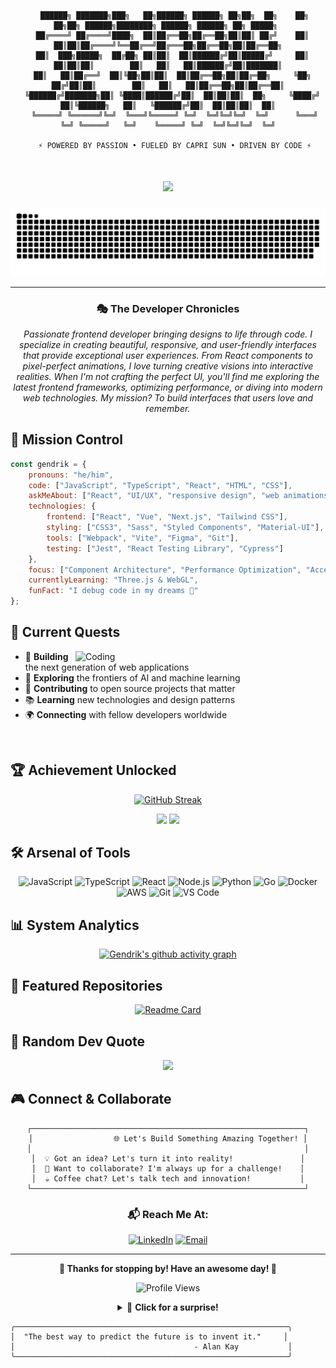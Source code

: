 <div align="center">

```
   ██████╗ ███████╗███╗   ██╗██████╗ ██████╗ ██╗██╗  ██╗    ██╗   ██╗██╗ ██████╗████████╗ ██████╗ ██████╗ ██╗ █████╗ 
  ██╔════╝ ██╔════╝████╗  ██║██╔══██╗██╔══██╗██║██║ ██╔╝    ██║   ██║██║██╔════╝╚══██╔══╝██╔═══██╗██╔══██╗██║██╔══██╗
  ██║  ███╗█████╗  ██╔██╗ ██║██║  ██║██████╔╝██║█████╔╝     ██║   ██║██║██║        ██║   ██║   ██║██████╔╝██║███████║
  ██║   ██║██╔══╝  ██║╚██╗██║██║  ██║██╔══██╗██║██╔═██╗     ╚██╗ ██╔╝██║██║        ██║   ██║   ██║██╔══██╗██║██╔══██║
  ╚██████╔╝███████╗██║ ╚████║██████╔╝██║  ██║██║██║  ██╗     ╚████╔╝ ██║╚██████╗   ██║   ╚██████╔╝██║  ██║██║██║  ██║
   ╚═════╝ ╚══════╝╚═╝  ╚═══╝╚═════╝ ╚═╝  ╚═╝╚═╝╚═╝  ╚═╝      ╚═══╝  ╚═╝ ╚═════╝   ╚═╝    ╚═════╝ ╚═╝  ╚═╝╚═╝╚═╝  ╚═╝
                                                                                                                         
   ⚡ POWERED BY PASSION • FUELED BY CAPRI SUN • DRIVEN BY CODE ⚡
```

<h1>
  <img src="https://readme-typing-svg.herokuapp.com/?lines=Welcome+to+my+digital+realm!;I'm+Gendrik+-+Code+Architect;Building+the+future,+one+commit+at+a+time!&center=true&size=27">
</h1>

<img src="https://raw.githubusercontent.com/platane/platane/output/github-contribution-grid-snake.svg" alt="snake eating my contributions" />

</div>

---

<div align="center">
  
### 🎭 **The Developer Chronicles**
*Passionate frontend developer bringing designs to life through code. I specialize in creating beautiful, responsive, and user-friendly interfaces that provide exceptional user experiences. From React components to pixel-perfect animations, I love turning creative visions into interactive realities. When I'm not crafting the perfect UI, you'll find me exploring the latest frontend frameworks, optimizing performance, or diving into modern web technologies. My mission? To build interfaces that users love and remember.*

</div>

## 🚀 **Mission Control**

```javascript
const gendrik = {
    pronouns: "he/him",
    code: ["JavaScript", "TypeScript", "React", "HTML", "CSS"],
    askMeAbout: ["React", "UI/UX", "responsive design", "web animations"],
    technologies: {
        frontend: ["React", "Vue", "Next.js", "Tailwind CSS"],
        styling: ["CSS3", "Sass", "Styled Components", "Material-UI"],
        tools: ["Webpack", "Vite", "Figma", "Git"],
        testing: ["Jest", "React Testing Library", "Cypress"]
    },
    focus: ["Component Architecture", "Performance Optimization", "Accessibility"],
    currentlyLearning: "Three.js & WebGL",
    funFact: "I debug code in my dreams 🌙"
};
```

## 🎯 **Current Quests**

<img align="right" alt="Coding" width="400" src="https://media.giphy.com/media/qgQUggAC3Pfv687qPC/giphy.gif">

- 🌟 **Building** the next generation of web applications
- 🔬 **Exploring** the frontiers of AI and machine learning  
- 🚀 **Contributing** to open source projects that matter
- 📚 **Learning** new technologies and design patterns
- 🌍 **Connecting** with fellow developers worldwide

<br clear="right"/>

## 🏆 **Achievement Unlocked**

<div align="center">
  
[![GitHub Streak](https://github-readme-streak-stats.herokuapp.com/?user=GLVictoria&theme=radical&hide_border=true)](https://git.io/streak-stats)

</div>

<div align="center">
  <img height="180em" src="https://github-readme-stats.vercel.app/api?username=GLVictoria&show_icons=true&theme=radical&include_all_commits=true&count_private=true&hide_border=true"/>
  <img height="180em" src="https://github-readme-stats.vercel.app/api/top-langs/?username=GLVictoria&layout=compact&theme=radical&hide_border=true"/>
</div>

## 🛠️ **Arsenal of Tools**

<div align="center">

![JavaScript](https://img.shields.io/badge/-JavaScript-F7DF1E?style=for-the-badge&logo=javascript&logoColor=black)
![TypeScript](https://img.shields.io/badge/-TypeScript-3178C6?style=for-the-badge&logo=typescript&logoColor=white)
![React](https://img.shields.io/badge/-React-61DAFB?style=for-the-badge&logo=react&logoColor=black)
![Node.js](https://img.shields.io/badge/-Node.js-339933?style=for-the-badge&logo=node.js&logoColor=white)
![Python](https://img.shields.io/badge/-Python-3776AB?style=for-the-badge&logo=python&logoColor=white)
![Go](https://img.shields.io/badge/-Go-00ADD8?style=for-the-badge&logo=go&logoColor=white)
![Docker](https://img.shields.io/badge/-Docker-2496ED?style=for-the-badge&logo=docker&logoColor=white)
![AWS](https://img.shields.io/badge/-AWS-232F3E?style=for-the-badge&logo=amazon-aws&logoColor=white)
![Git](https://img.shields.io/badge/-Git-F05032?style=for-the-badge&logo=git&logoColor=white)
![VS Code](https://img.shields.io/badge/-VS%20Code-007ACC?style=for-the-badge&logo=visual-studio-code&logoColor=white)

</div>

## 📊 **System Analytics**

<div align="center">
  
[![Gendrik's github activity graph](https://github-readme-activity-graph.vercel.app/graph?username=GLVictoria&theme=react-dark&hide_border=true)](https://github.com/ashutosh00710/github-readme-activity-graph)

</div>

## 🌟 **Featured Repositories**

<div align="center">

[![Readme Card](https://github-readme-stats.vercel.app/api/pin/?username=GLVictoria&repo=GLVictoria&theme=radical&hide_border=true)](https://github.com/GLVictoria/GLVictoria)

</div>

## 💫 **Random Dev Quote**

<div align="center">
  
![](https://quotes-github-readme.vercel.app/api?type=horizontal&theme=radical)

</div>

## 🎮 **Connect & Collaborate**

<div align="center">

```
┌─────────────────────────────────────────────────────────────┐
│                  🌐 Let's Build Something Amazing Together! │
│                                                             │
│  💡 Got an idea? Let's turn it into reality!               │
│  🤝 Want to collaborate? I'm always up for a challenge!    │
│  ☕ Coffee chat? Let's talk tech and innovation!           │
└─────────────────────────────────────────────────────────────┘
```

### 📬 **Reach Me At:**
[![LinkedIn](https://img.shields.io/badge/-LinkedIn-0077B5?style=for-the-badge&logo=linkedin&logoColor=white)](https://www.linkedin.com/in/gendrik-victoria/)
[![Email](https://img.shields.io/badge/-Email-D14836?style=for-the-badge&logo=gmail&logoColor=white)](mailto:gendrik.victoria@gmail.com)

</div>

---

<div align="center">
  
**🌟 Thanks for stopping by! Have an awesome day! 🌟**

![Profile Views](https://komarev.com/ghpvc/?username=GLVictoria&label=Profile%20Views&color=0e75b6&style=flat)

<details>
<summary>🎁 <b>Click for a surprise!</b></summary>
<br>
<p align="center">
  <img src="https://media.giphy.com/media/3o7abKhOpu0NwenH3O/giphy.gif" width="300">
  <br>
  <i>Keep coding and stay awesome! 🚀</i>
</p>
</details>

</div>

<!-- ASCII Art Footer -->
```
╭─────────────────────────────────────────────────────────────╮
│  "The best way to predict the future is to invent it."     │
│                                        - Alan Kay           │
╰─────────────────────────────────────────────────────────────╯
```